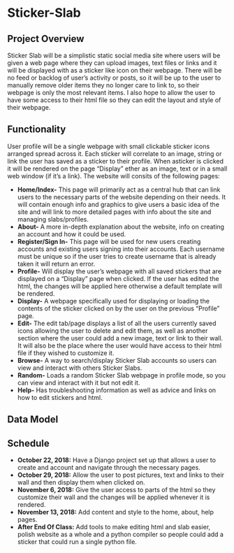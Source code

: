 # **Sticker-Slab**

## Project Overview

Sticker Slab will be a simplistic static social media site where users will be given a web page where they can upload images, text files or links and it will be displayed with as a  sticker like icon on their webpage. There will be no feed or backlog of user’s activity or posts, so it will be up to the user to manually remove older items they no longer care to link to, so their webpage is only the most relevant items. I also hope to allow the user to have some access to their html file so they can edit the layout and style of their webpage.


## Functionality

User profile will be a single webpage with small clickable sticker icons arranged spread across it. Each sticker will correlate to an image, string or link the user has saved as a sticker to their profile. When asticker is clicked it will be rendered on the page “Display” ether as an image, text or in a small web window (if it’s a link). The website will consits of the following pages:
- **Home/Index-** This page will primarily act as a central hub that can link users to the necessary parts of the website depending on their needs. It will contain enough info and graphics to give users a basic idea of the site and will link to more detailed pages with info about the site and managing slabs/profiles.
- **About-** A more in-depth explanation about the website, info on creating an account and how it could be used.
- **Register/Sign In-** This page will be used for new users creating accounts and existing users signing into their accounts. Each username must be unique so if the user tries to create username that is already taken it will return an error.
- **Profile-** Will display the user’s webpage with all saved stickers that are displayed on a “Display” page when clicked. If the user has edited the html, the changes will be applied here otherwise a default template will be rendered.
- **Display-** A webpage specifically used for displaying or loading the contents of the sticker clicked on by the user on the previous “Profile” page. 
- **Edit-** The edit tab/page displays a list of all the users currently saved icons allowing the user to delete and edit them, as well as another section where the user could add a new image, text or link to their wall. It will also be the place where the user would have access to their html file if they wished to customize it.
- **Browse-** A way to search/display Sticker Slab accounts so users can view and interact with others Sticker Slabs.
- **Random-** Loads a random Sticker Slab webpage in profile mode, so you can view and interact with it but not edit it.
- **Help-** Has troubleshooting information as well as advice and links on how to edit stickers and html.


## Data Model

## Schedule

- **October 22, 2018:** Have a Django project set up that allows a user to create and account and navigate through the necessary pages.
- **October 29, 2018:** Allow the user to post pictures, text and links to their wall and then display them when clicked on.
- **November 6, 2018:** Give the user access to parts of the html so they customize their wall and the changes will be applied whenever it is rendered.
- **November 13, 2018:** Add content and style to the home, about, help pages. 
- **After End Of Class:** Add tools to make editing html and slab easier, polish website as a whole and a python compiler so people could add a sticker that could run a single python file.
